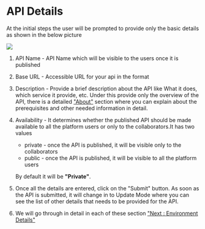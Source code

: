 



# API Details

At the initial steps the user will be prompted to provide only the basic
details as shown in the below picture

![](../images/new_api/apidetails_view_01.png)

1.  API Name - API Name which will be visible to the users once it is
    published
2.  Base URL - Accessible URL for your api in the format
3.  Description - Provide a brief description about the API like What it
    does, which service it provide, etc. Under this provide only the
    overview of the API, there is a detailed [\"About\"](aboutapi)
    section where you can explain about the prerequisites and other
    needed information in detail.
4.  Availability - It determines whether the published API should be
    made available to all the platform users or only to the
    collaborators.It has two values
    -   private - once the API is published, it will be visible only to
        the collaborators
    -   public - once the API is published, it will be visible to all
        the platform users

    By default it will be **\"Private\"**.
5.  Once all the details are entered, click on the \"Submit\" button. As
    soon as the API is submitted, it will change in to Update Mode where
    you can see the list of other details that needs to be provided for
    the API.
6.  We will go through in detail in each of these section [\"Next :
    Environment Details\"](environment_new)




